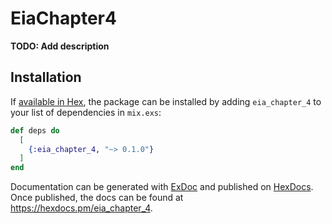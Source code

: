 # EiaChapter4

**TODO: Add description**

## Installation

If [available in Hex](https://hex.pm/docs/publish), the package can be installed
by adding `eia_chapter_4` to your list of dependencies in `mix.exs`:

```elixir
def deps do
  [
    {:eia_chapter_4, "~> 0.1.0"}
  ]
end
```

Documentation can be generated with [ExDoc](https://github.com/elixir-lang/ex_doc)
and published on [HexDocs](https://hexdocs.pm). Once published, the docs can
be found at <https://hexdocs.pm/eia_chapter_4>.

